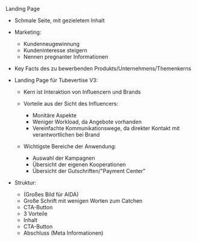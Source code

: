 Landing Page

- Schmale Seite, mit gezieletem Inhalt
- Marketing: 
  - Kundenneugewinnung
  - Kundeninteresse steigern
  - Nennen pregnanter Informationen
  
- Key Facts des zu bewerbenden Produkts/Unternehmens/Themenkerns

- Landing Page für Tubevertise V3:
  - Kern ist Interaktion von Influencern und Brands
  
  - Vorteile aus der Sicht des Influencers:
    - Monitäre Aspekte
	- Weniger Workload, da Angebote vorhanden
	- Vereinfachte Kommunikationswege, da direkter Kontakt mit verantwortlichen bei Brand
	
  - Wichtigste Bereiche der Anwendung:
    - Auswahl der Kampagnen
	- Übersicht der eigenen Kooperationen
	- Übersicht der Gutschriften/"Payment Center"
	
- Struktur:
  - (Großes Bild für AIDA)
  - Große Schrift mit wenigen Worten zum Catchen
  - CTA-Button
  - 3 Vorteile
  - Inhalt
  - CTA-Button
  - Abschluss (Meta Informationen)